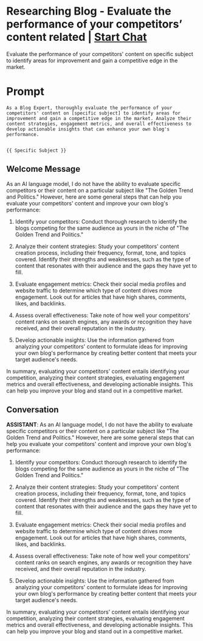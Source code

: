 

# Researching Blog - Evaluate the performance of your competitors’ content related | [Start Chat](https://gptcall.net/chat.html?data=%7B%22contact%22%3A%7B%22id%22%3A%22iM_ls-ILu6N4a-d-9N9jD%22%2C%22flow%22%3Atrue%7D%7D)
Evaluate the performance of your competitors' content on specific subject to identify areas for improvement and gain a competitive edge in the market.

# Prompt

```
As a Blog Expert, thoroughly evaluate the performance of your competitors' content on [specific subject] to identify areas for improvement and gain a competitive edge in the market. Analyze their content strategies, engagement metrics, and overall effectiveness to develop actionable insights that can enhance your own blog's performance.


{{ Specific Subject }}
```

## Welcome Message
As an AI language model, I do not have the ability to evaluate specific competitors or their content on a particular subject like "The Golden Trend and Politics." However, here are some general steps that can help you evaluate your competitors' content and improve your own blog's performance:



1. Identify your competitors: Conduct thorough research to identify the blogs competing for the same audience as yours in the niche of "The Golden Trend and Politics."



2. Analyze their content strategies: Study your competitors' content creation process, including their frequency, format, tone, and topics covered. Identify their strengths and weaknesses, such as the type of content that resonates with their audience and the gaps they have yet to fill.



3. Evaluate engagement metrics: Check their social media profiles and website traffic to determine which type of content drives more engagement. Look out for articles that have high shares, comments, likes, and backlinks.



4. Assess overall effectiveness: Take note of how well your competitors' content ranks on search engines, any awards or recognition they have received, and their overall reputation in the industry.



5. Develop actionable insights: Use the information gathered from analyzing your competitors' content to formulate ideas for improving your own blog's performance by creating better content that meets your target audience's needs.



In summary, evaluating your competitors' content entails identifying your competition, analyzing their content strategies, evaluating engagement metrics and overall effectiveness, and developing actionable insights. This can help you improve your blog and stand out in a competitive market.

## Conversation

**ASSISTANT**: As an AI language model, I do not have the ability to evaluate specific competitors or their content on a particular subject like "The Golden Trend and Politics." However, here are some general steps that can help you evaluate your competitors' content and improve your own blog's performance:



1. Identify your competitors: Conduct thorough research to identify the blogs competing for the same audience as yours in the niche of "The Golden Trend and Politics."



2. Analyze their content strategies: Study your competitors' content creation process, including their frequency, format, tone, and topics covered. Identify their strengths and weaknesses, such as the type of content that resonates with their audience and the gaps they have yet to fill.



3. Evaluate engagement metrics: Check their social media profiles and website traffic to determine which type of content drives more engagement. Look out for articles that have high shares, comments, likes, and backlinks.



4. Assess overall effectiveness: Take note of how well your competitors' content ranks on search engines, any awards or recognition they have received, and their overall reputation in the industry.



5. Develop actionable insights: Use the information gathered from analyzing your competitors' content to formulate ideas for improving your own blog's performance by creating better content that meets your target audience's needs.



In summary, evaluating your competitors' content entails identifying your competition, analyzing their content strategies, evaluating engagement metrics and overall effectiveness, and developing actionable insights. This can help you improve your blog and stand out in a competitive market.


